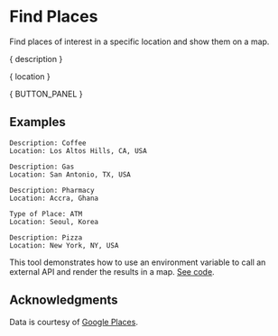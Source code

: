 # Find Places

Find places of interest in a specific location and show them on a map.

{ description }

{ location }

{ BUTTON_PANEL }

## Examples

```
Description: Coffee
Location: Los Altos Hills, CA, USA

Description: Gas
Location: San Antonio, TX, USA

Description: Pharmacy
Location: Accra, Ghana

Type of Place: ATM
Location: Seoul, Korea

Description: Pizza
Location: New York, NY, USA
```

This tool demonstrates how to use an environment variable to call an external API and render the results in a map. [See code](https://github.com/crosscompute/find-places).

## Acknowledgments

Data is courtesy of [Google Places](https://developers.google.com/maps/documentation/places).
